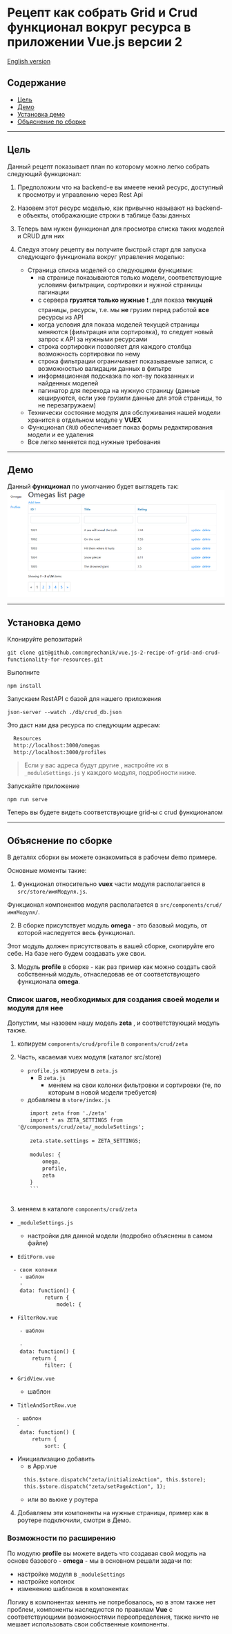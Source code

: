 # Рецепт как собрать Grid и Crud функционал вокруг ресурса в приложении Vue.js версии 2

[English version](../README.md)

## Содержание

* [Цель](#goal)
* [Демо](#demo)
* [Установка демо](#installing)
* [Объяснение по сборке](#explanation)




---

## Цель <span id="goal"></span>

Данный рецепт показывает план по которому можно легко собрать следующий функционал:

1. Предположим что на backend-е вы имеете некий ресурс, доступный к просмотру и управлению через Rest Api
2. Назовем этот ресурс моделью, как привычно называют на backend-е объекты, отображающие строки в таблице базы данных 
3. Теперь вам нужен функционал для просмотра списка таких моделей и CRUD для них
4. Следуя этому рецепту вы получите быстрый старт для запуска следующего функционала вокруг управления моделью:

    * Страница списка моделей со следующими функциями:
	  * на странице показываются только модели, соответствующие условиям фильтрации, сортировки и нужной страницы пагинации
	  * с сервера **грузятся только нужные** :exclamation: ,для показа **текущей** страницы, ресурсы, т.е. мы **не** грузим перед работой **все** ресурсы из API
	  * когда условия для показа моделей текущей страницы меняются (фильтрация или сортировка), то следует новый запрос к API за нужными ресурсами
	  * строка сортировки позволяет для каждого столбца возможность сортировки по нему 
	  * строка фильтрации ограничивает показываемые записи, с возможностью валидации данных в фильтре
	  * информационная подсказка по кол-ву показанных и найденных моделей
	  * пагинатор для перехода на нужную страницу (данные кешируются, если уже грузили данные для этой страницы, то не перезагружаем)
    * Технически состояние модуля для обслуживания нашей модели хранится в отдельном модуле у **VUEX**
	* Функционал ```CRUD``` обеспечивает показ формы редактирования модели и ее удаления
	* Все легко меняется под нужные требования

---

## Демо <span id="demo"></span>

Данный **функционал** по умолчанию будет выглядеть так:
![получившийся функционал grid и crud для ресурса](https://raw.githubusercontent.com/mgrechanik/vue.js-2-recipe-of-grid-and-crud-functionality-for-resources/master/docs/images/grid-and-crud.png "Функционал grid и crud для ресурса")
	
---
    
## Установка демо <span id="installing"></span>

Клонируйте репозитарий

```
git clone git@github.com:mgrechanik/vue.js-2-recipe-of-grid-and-crud-functionality-for-resources.git
```

Выполните
```
npm install
```

Запускаем RestAPI с базой для нашего приложения
```
json-server --watch ./db/crud_db.json
```

Это даст нам два ресурса по следующим адресам:

```
  Resources
  http://localhost:3000/omegas
  http://localhost:3000/profiles
```
> Если у вас адреса будут другие , настройте их в ```_moduleSettings.js``` у каждого модуля, подробности ниже.

Запускайте приложение

```
npm run serve
```

Теперь вы будете видеть соответствующие grid-ы с crud функционалом

---

## Объяснение по сборке  <span id="explanation"></span> 

В деталях сборки вы можете ознакомиться в рабочем demo примере.

Основные моменты такие:

1) Функционал относительно **vuex** части модуля располагается в ```src/store/имяМодуля.js```.

Функционал компонентов модуля располагается в ```src/components/crud/имяМодуля/```.

2) В сборке присутствует модуль **omega** - это базовый модуль, от которой наследуется весь функционал.

Этот модуль должен присутствовать в вашей сборке, скопируйте его себе. На базе него будем создавать уже свои.

3) Модуль **profile** в сборке - как раз пример как можно создать свой собственный модуль, отнаследовав ее от соответствующего функционала **omega**.


### Список шагов, необходимых для создания своей модели и модуля для нее  <span id="steps"></span>

Допустим, мы назовем нашу модель **zeta** , и соответствующий модуль также.

1) копируем ```components/crud/profile``` в ```components/crud/zeta```

2) Часть, касаемая vuex модуля (каталог src/store)

    - ```profile.js``` копируем в ```zeta.js```
	   * В ```zeta.js```
	     - меняем на свои колонки фильтровки и сортировки (те, по которым в новой модели требуется)
	- добавляем в ```store/index.js```
	```
		import zeta from './zeta'
		import * as ZETA_SETTINGS from '@/components/crud/zeta/_moduleSettings';

		zeta.state.settings = ZETA_SETTINGS;

		modules: {
			omega,
			profile,
			zeta
		}
		```
		
3) меняем в каталоге ```components/crud/zeta```

- ```_moduleSettings.js```
  - настройки для данной модели (подробно объяснены в самом файле)
  
- ```EditForm.vue```
```
  - свои колонки
    - шаблон
	- 
	data: function() {
			return {
				model: {
```		
		
- ```FilterRow.vue```
```
    - шаблон
	
	-
	data: function() {
		return {
			filter: {	
```	

		
- ```GridView.vue```
  - шаблон

- ```TitleAndSortRow.vue```
```
   - шаблон
   -
	data: function() {
		return {
			sort: {    
```

- Инициализацию добавить 
  - в App.vue
  ```
    this.$store.dispatch("zeta/initializeAction", this.$store);    
    this.$store.dispatch("zeta/setPageAction", 1);     
  ```	
  - или во вьюхе у роутера
  
4) Добавляем эти компоненты на нужные страницы, пример как в роутере подключили, смотри в Демо.  

### Возможности по расширению  <span id="extending"></span>

По модулю **profile** вы можете видеть что создавая свой модуль на основе базового - **omega** - мы в основном
решали задачи по:
- настройке модуля в ```_moduleSettings```
- настройке колонок
- изменению шаблонов в компонентах

Логику в компонентах менять не потребовалось, но в этом также нет проблем, компоненты наследуются по правилам **Vue** с соответствующими
возможностями переопределения, также ничто не мешает использовать свои собственные компоненты.